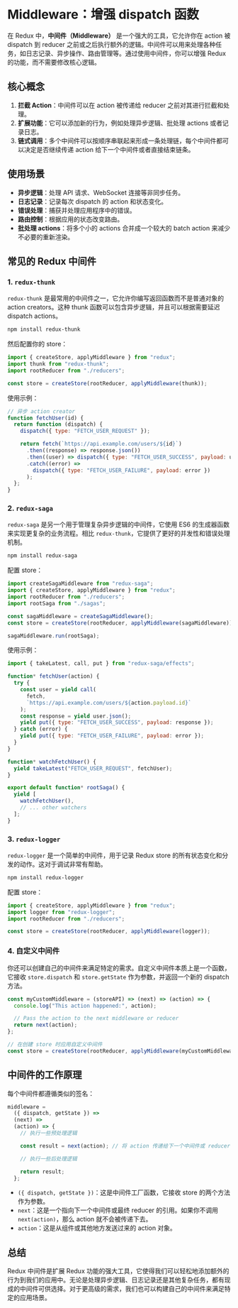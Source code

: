 # Middleware：增强 dispatch 函数

在 Redux 中，**中间件（Middleware）** 是一个强大的工具，它允许你在 action 被 dispatch 到 reducer 之前或之后执行额外的逻辑。中间件可以用来处理各种任务，如日志记录、异步操作、路由管理等。通过使用中间件，你可以增强 Redux 的功能，而不需要修改核心逻辑。

## 核心概念

1. **拦截 Action**：中间件可以在 action 被传递给 reducer 之前对其进行拦截和处理。
2. **扩展功能**：它可以添加新的行为，例如处理异步逻辑、批处理 actions 或者记录日志。
3. **链式调用**：多个中间件可以按顺序串联起来形成一条处理链，每个中间件都可以决定是否继续传递 action 给下一个中间件或者直接结束链条。

## 使用场景

- **异步逻辑**：处理 API 请求、WebSocket 连接等非同步任务。
- **日志记录**：记录每次 dispatch 的 action 和状态变化。
- **错误处理**：捕获并处理应用程序中的错误。
- **路由控制**：根据应用的状态改变路由。
- **批处理 actions**：将多个小的 actions 合并成一个较大的 batch action 来减少不必要的重新渲染。

## 常见的 Redux 中间件

### 1. `redux-thunk`

`redux-thunk` 是最常用的中间件之一，它允许你编写返回函数而不是普通对象的 action creators。这种 thunk 函数可以包含异步逻辑，并且可以根据需要延迟 dispatch actions。

```bash
npm install redux-thunk
```

然后配置你的 store：

```javascript
import { createStore, applyMiddleware } from "redux";
import thunk from "redux-thunk";
import rootReducer from "./reducers";

const store = createStore(rootReducer, applyMiddleware(thunk));
```

使用示例：

```javascript
// 异步 action creator
function fetchUser(id) {
  return function (dispatch) {
    dispatch({ type: "FETCH_USER_REQUEST" });

    return fetch(`https://api.example.com/users/${id}`)
      .then((response) => response.json())
      .then((user) => dispatch({ type: "FETCH_USER_SUCCESS", payload: user }))
      .catch((error) =>
        dispatch({ type: "FETCH_USER_FAILURE", payload: error })
      );
  };
}
```

### 2. `redux-saga`

`redux-saga` 是另一个用于管理复杂异步逻辑的中间件，它使用 ES6 的生成器函数来实现更复杂的业务流程。相比 `redux-thunk`，它提供了更好的并发性和错误处理机制。

```bash
npm install redux-saga
```

配置 store：

```javascript
import createSagaMiddleware from "redux-saga";
import { createStore, applyMiddleware } from "redux";
import rootReducer from "./reducers";
import rootSaga from "./sagas";

const sagaMiddleware = createSagaMiddleware();
const store = createStore(rootReducer, applyMiddleware(sagaMiddleware));

sagaMiddleware.run(rootSaga);
```

使用示例：

```javascript
import { takeLatest, call, put } from "redux-saga/effects";

function* fetchUser(action) {
  try {
    const user = yield call(
      fetch,
      `https://api.example.com/users/${action.payload.id}`
    );
    const response = yield user.json();
    yield put({ type: "FETCH_USER_SUCCESS", payload: response });
  } catch (error) {
    yield put({ type: "FETCH_USER_FAILURE", payload: error });
  }
}

function* watchFetchUser() {
  yield takeLatest("FETCH_USER_REQUEST", fetchUser);
}

export default function* rootSaga() {
  yield [
    watchFetchUser(),
    // ... other watchers
  ];
}
```

### 3. `redux-logger`

`redux-logger` 是一个简单的中间件，用于记录 Redux store 的所有状态变化和分发的动作。这对于调试非常有帮助。

```bash
npm install redux-logger
```

配置 store：

```javascript
import { createStore, applyMiddleware } from "redux";
import logger from "redux-logger";
import rootReducer from "./reducers";

const store = createStore(rootReducer, applyMiddleware(logger));
```

### 4. 自定义中间件

你还可以创建自己的中间件来满足特定的需求。自定义中间件本质上是一个函数，它接收 `store.dispatch` 和 `store.getState` 作为参数，并返回一个新的 dispatch 方法。

```javascript
const myCustomMiddleware = (storeAPI) => (next) => (action) => {
  console.log("This action happened:", action);

  // Pass the action to the next middleware or reducer
  return next(action);
};

// 在创建 store 时应用自定义中间件
const store = createStore(rootReducer, applyMiddleware(myCustomMiddleware));
```

## 中间件的工作原理

每个中间件都遵循类似的签名：

```javascript
middleware =
  ({ dispatch, getState }) =>
  (next) =>
  (action) => {
    // 执行一些预处理逻辑

    const result = next(action); // 将 action 传递给下一个中间件或 reducer

    // 执行一些后处理逻辑

    return result;
  };
```

- `({ dispatch, getState })`：这是中间件工厂函数，它接收 store 的两个方法作为参数。
- `next`：这是一个指向下一个中间件或最终 reducer 的引用。如果你不调用 `next(action)`，那么 action 就不会被传递下去。
- `action`：这是从组件或其他地方发送过来的 action 对象。

## 总结

Redux 中间件是扩展 Redux 功能的强大工具，它使得我们可以轻松地添加额外的行为到我们的应用中。无论是处理异步逻辑、日志记录还是其他复杂任务，都有现成的中间件可供选择。对于更高级的需求，我们也可以构建自己的中间件来满足特定的应用场景。
